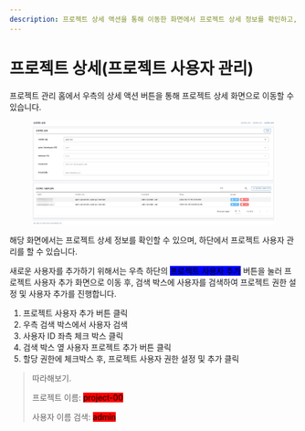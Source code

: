 ```yaml
---
description: 프로젝트 상세 액션을 통해 이동한 화면에서 프로젝트 상세 정보를 확인하고, 사용자를 관리할 수 있습니다.
---
```


# 프로젝트 상세(프로젝트 사용자 관리)

프로젝트 관리 홈에서 우측의 상세 액션 버튼을 통해 프로젝트 상세 화면으로 이동할 수 있습니다.

<figure><img src="../.gitbook/assets/image (22).png" alt=""><figcaption></figcaption></figure>

해당 화면에서는 프로젝트 상세 정보를 확인할 수 있으며, 하단에서 프로젝트 사용자 관리를 할 수 있습니다.

새로운 사용자를 추가하기 위해서는 우측 하단의 <mark style="background-color:blue;">프로젝트 사용자 추가</mark> 버튼을 눌러 프로젝트 사용자 추가 화면으로 이동 후, 검색 박스에 사용자를 검색하여 프로젝트 권한 설정 및 사용자 추가를 진행합니다.

1. 프로젝트 사용자 추가 버튼 클릭
2. 우측 검색 박스에서 사용자 검색
3. 사용자 ID 좌측 체크 박스 클릭
4. 검색 박스 옆 사용자 프로젝트 추가 버튼 클릭
5. 할당 권한에 체크박스 후, 프로젝트 사용자 권한 설정 및 추가 클릭

> 따라해보기.
>
> 프로젝트 이름: <mark style="background-color:red;">project-00</mark>
>
> 사용자 이름 검색: <mark style="background-color:red;">admin</mark>

